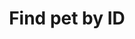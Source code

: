 ---
title: Find pet by ID
excerpt: Returns a single pet
api:
  file: swagger.json
  operationId: getPetById
hidden: false
---